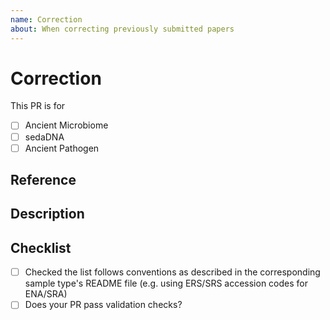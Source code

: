 ```yaml
---
name: Correction
about: When correcting previously submitted papers
---
```


# Correction

<!-- Thank you for contributing to AncientMetagenomeDir Please fill in the information below -->
<!-- Please @ancientmetagenomedir-coreteam if you have any questions-->

This PR is for

- [ ] Ancient Microbiome
- [ ] sedaDNA
- [ ] Ancient Pathogen

## Reference

<!-- Replace this with the publication being corrected -->

## Description

<!-- Replace this with a description and justification of the correction -->

## Checklist

- [ ] Checked the list follows conventions as described in the corresponding sample type's README file (e.g. using ERS/SRS accession codes for ENA/SRA)
- [ ] Does your PR pass validation checks?
